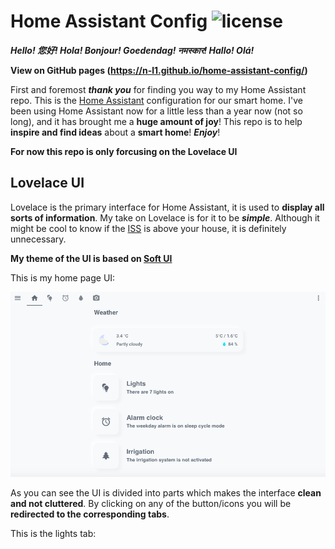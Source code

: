 # Home Assistant Config ![license](https://img.shields.io/github/license/N-l1/home-assistant-config?style=flat-square) 

***Hello! 您好! Hola! Bonjour! Goedendag! नमस्कार! Hallo! Olá!***

**View on GitHub pages (https://n-l1.github.io/home-assistant-config/)**

First and foremost ***thank you*** for finding you way to my Home Assistant repo. This is the [Home Assistant](https://github.com/home-assistant/home-assistant) configuration for our smart home. I've been using Home Assistant now for a little less than a year now (not so long), and it has brought me a **huge amount of joy**! This repo is to help **inspire and find ideas** about a **smart home**! ***Enjoy***! 

**For now this repo is only forcusing on the Lovelace UI**

## Lovelace UI
Lovelace is the primary interface for Home Assistant, it is used to **display all sorts of information**. My take on Lovelace is for it to be ***simple***. Although it might be cool to know if the [ISS](https://www.home-assistant.io/integrations/iss/) is above your house, it is definitely unnecessary. 

**My theme of the UI is based on [Soft UI](https://dribbble.com/shots/8027871-Soft-UI/attachments/531358?mode=media)**

This is my home page UI:

![ui_home_page](images/UI_home_page.png)

As you can see the UI is divided into parts which makes the interface **clean and not cluttered**. By clicking on any of the button/icons you will be **redirected to the corresponding tabs**.

This is the lights tab:
